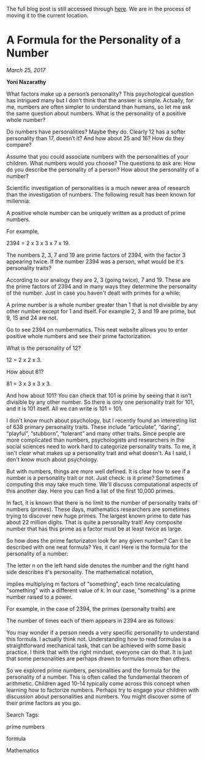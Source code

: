 The full blog post is still accessed through [here](https://www.1onepsilon.com/single-post/2017/03/25/A-Formula-for-the-Personality-of-a-Number/). We are in the process of moving it to the current location.


# A Formula for the Personality of a Number
*March 25, 2017*


**Yoni Nazarathy**


What factors make up a person’s personality? This psychological question has intrigued many but I don't think that the answer is simple. Actually, for me, numbers are often simpler to understand than humans, so let me ask the same question about numbers. What is the personality of a positive whole number?

 

Do numbers have personalities? Maybe they do. Clearly 12 has a softer personality than 17, doesn’t it? And how about 25 and 16? How do they compare?

 

Assume that you could associate numbers with the personalities of your children. What numbers would you choose? The questions to ask are: How do you describe the personality of a person? How about the personality of a number?

 

Scientific investigation of personalities is a much newer area of research than the investigation of numbers. The following result has been known for millennia:

 

A positive whole number can be uniquely written as a product of prime numbers.

 

For example,

 

2394 = 2 x 3 x 3 x 7 x 19.

 

The numbers 2, 3, 7 and 19 are prime factors of 2394, with the factor 3 appearing twice. If the number 2394 was a person, what would be it's personality traits? 

 

According to our analogy they are 2, 3 (going twice), 7 and 19. These are the prime factors of 2394 and in many ways they determine the personality of the number. Just in case you haven't dealt with primes for a while: 

 

A prime number is a whole number greater than 1 that is not divisible by any other number except for 1 and itself. For example 2, 3 and 19 are prime, but 9, 15 and 24 are not.

 

Go to see 2394 on numbermatics. This neat website allows you to enter positive whole numbers and see their prime factorization.

 

What is the personality of 12?

 

12 = 2 x 2 x 3.

 

How about 81?

 

81 = 3 x 3 x 3 x 3.

 

And how about 101? You can check that 101 is prime by seeing that it isn't divisible by any other number. So there is only one personality trait for 101, and it is 101 itself. All we can write is 101 = 101.

I don't know much about psychology, but I recently found an interesting list of 638 primary personality traits. These include “articulate”, “daring”, “playful”, “stubborn”, “tolerant” and many other traits. Since people are more complicated than numbers, psychologists and researchers in the social sciences need to work hard to categorize personality traits. To me, it isn't clear what makes up a personality trait and what doesn't. As I said, I don't know much about psychology.

 

But with numbers, things are more well defined. It is clear how to see if a number is a personality trait or not. Just check: is it prime? Sometimes computing this may take much time. We'll discuss computational aspects of this another day. Here you can find a list of the first 10,000 primes.

 

In fact, it is known that there is no limit to the number of personality traits of numbers (primes). These days, mathematics researchers are sometimes trying to discover new huge primes. The largest known prime to date has about 22 million digits. That is quite a personality trait! Any composite number that has this prime as a factor must be at least twice as large. 

So how does the prime factorizaton look for any given number? Can it be described with one neat formula?  Yes, it can! Here is the formula for the personality of a number:


The letter n on the left hand side denotes the number and the right hand side describes it's personality. The mathematical notation,


implies multiplying m factors of "something", each time recalculating "something" with a different value of k. In our case, "something" is a prime number raised to a power.

 

For example, in the case of 2394, the primes (personalty traits) are


The number of times each of them appears in 2394 are as follows:


You may wonder if a person needs a very specific personality to understand this formula. I actually think not. Understanding how to read formulas is a straightforward mechanical task, that can be achieved with some basic practice. I think that with the right mindset, everyone can do that. It is just that some personalities are perhaps drawn to formulas more than others. 

So we explored prime numbers, personalities and the formula for the personality of a number. This is often called the fundamental theorem of arithmetic. Children aged 10-14 typically come across this concept when learning how to factorize numbers. Perhaps try to engage your children with discussion about personalities and numbers. You might discover some of their prime factors as you go.

 

 

Search Tags:

prime numbers

formula

Mathematics

